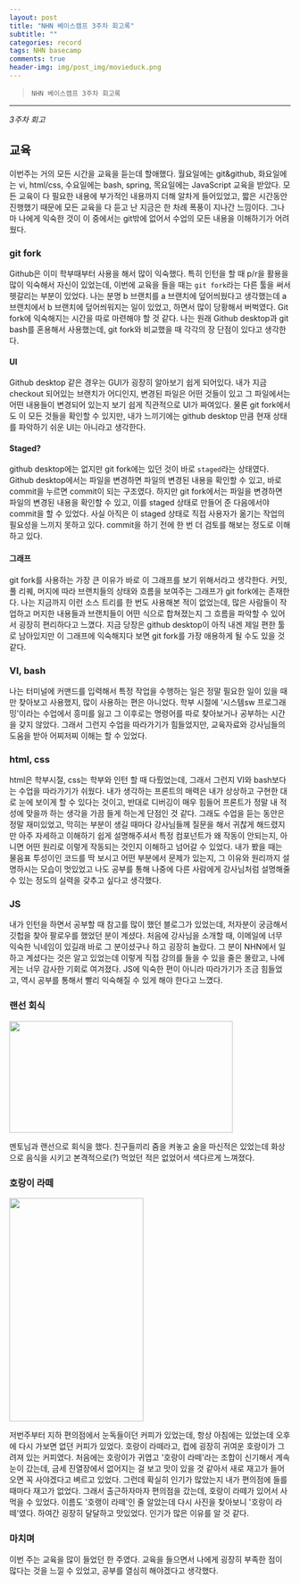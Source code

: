 ```yaml
---  
layout: post  
title: "NHN 베이스캠프 3주차 회고록"  
subtitle: ""  
categories: record 
tags: NHN basecamp  
comments: true  
header-img: img/post_img/movieduck.png
---  
```

  
> `NHN 베이스캠프 3주차 회고록`  

---

*3주차 회고*

## 교육

이번주는 거의 모든 시간을 교육을 듣는데 할애했다. 월요일에는 git&github, 화요일에는 vi, html/css, 수요일에는 bash, spring, 목요일에는 JavaScript 교육을 받았다. 모든 교육이 다 필요한 내용에 부가적인 내용까지 더해
알차게 들어있었고, 짧은 시간동안 진행했기 때문에 모든 교육을 다 듣고 난 지금은 한 차례 폭풍이 지나간 느낌이다. 그나마 나에게 익숙한 것이 이 중에서는 git밖에 없어서 수업의 모든 내용을 이해하기가 어려웠다. 

### git fork

Github은 이미 학부때부터 사용을 해서 많이 익숙했다. 특히 인턴을 할 때 p/r을 활용을 많이 익숙해서 자신이 있었는데, 이번에 교육을 들을 때는 `git fork`라는 다른 툴을 써서 헷갈리는 부분이 있었다. 나는 분명 b 브랜치를
a 브랜치에 덮어씌웠다고 생각했는데 a 브랜치에서 b 브랜치에 덮어씌워지는 일이 있었고, 하면서 많이 당황해서 버벅였다. Git fork에 익숙해지는 시간을 따로 마련해야 할 것 같다. 나는 원래 Github desktop과 git bash를 혼용해서 
사용했는데, git fork와 비교했을 때 각각의 장 단점이 있다고 생각한다. 

#### UI

Github desktop 같은 경우는 GUI가 굉장히 알아보기 쉽게 되어있다. 내가 지금 checkout 되어있는 브랜치가 어디인지, 변경된 파일은 어떤 것들이 있고
그 파일에서는 어떤 내용들이 변경되어 있는지 보기 쉽게 직관적으로 UI가 짜여있다. 물론 git fork에서도 이 모든 것들을 확인할 수 있지만, 내가 느끼기에는 github desktop 만큼 현재 상태를 파악하기 쉬운 UI는 아니라고 생각한다.

#### Staged?

github desktop에는 없지만 git fork에는 있던 것이 바로 `staged`라는 상태였다. Github desktop에서는 파일을 변경하면 파일의 변경된 내용을 확인할 수 있고, 바로 commit을 누르면 commit이 되는 구조였다.
하지만 git fork에서는 파일을 변경하면 파일의 변경된 내용을 확인할 수 있고, 이를 staged 상태로 만들어 준 다음에서야 commit을 할 수 있었다. 사실 아직은 이 staged 상태로 직접 사용자가 옮기는 작업의 필요성을 
느끼지 못하고 있다. commit을 하기 전에 한 번 더 검토를 해보는 정도로 이해하고 있다.

#### 그래프

git fork를 사용하는 가장 큰 이유가 바로 이 그래프를 보기 위해서라고 생각한다. 커밋, 풀 리퀘, 머지에 따라 브랜치들의 상태와 흐름을 보여주는 그래프가 git fork에는 존재한다. 나는 지금까지 이런 소스 트리를 한 번도 사용해본 적이 없었는데,
많은 사람들이 작업하고 머지한 내용들과 브랜치들이 어떤 식으로 합쳐졌는지 그 흐름을 파악할 수 있어서 굉장히 편리하다고 느꼈다. 지금 당장은 github desktop이 아직 내겐 제일 편한 툴로 남아있지만 이 그래프에 익숙해지다 보면
git fork를 가장 애용하게 될 수도 있을 것 같다.

### VI, bash

나는 터미널에 커맨드를 입력해서 특정 작업을 수행하는 일은 정말 필요한 일이 있을 때만 찾아보고 사용했지, 많이 사용하는 편은 아니었다. 학부 시절에 '시스템sw 프로그래밍'이라는 수업에서 흥미를 잃고 그 이후로는 명령어를 
따로 찾아보거나 공부하는 시간을 갖지 않았다. 그래서 그런지 수업을 따라가기가 힘들었지만, 교육자료와 강사님들의 도움을 받아 어찌저찌 이해는 할 수 있었다. 

### html, css

html은 학부시절, css는 학부와 인턴 할 때 다뤘었는데, 그래서 그런지 VI와 bash보다는 수업을 따라가기가 쉬웠다. 내가 생각하는 프론트의 매력은 내가 상상하고 구현한 대로 눈에 보이게 할 수 있다는 것이고, 반대로 디버깅이 매우 힘들어
프론트가 정말 내 적성에 맞을까 하는 생각을 가끔 들게 하는게 단점인 것 같다. 그래도 수업을 듣는 동안은 정말 재미있었고, 막히는 부분이 생길 때마다 강사님들께 질문을 해서 귀찮게 해드렸지만 아주 자세하고 이해하기 쉽게 설명해주셔서
특정 컴포넌트가 왜 작동이 안되는지, 아니면 어떤 원리로 이렇게 작동되는 것인지 이해하고 넘어갈 수 있었다. 내가 봤을 때는 물음표 투성이인 코드를 딱 보시고 어떤 부분에서 문제가 있는지, 그 이유와 원리까지 설명하시는 모습이 멋있었고
나도 공부를 통해 나중에 다른 사람에게 강사님처럼 설명해줄 수 있는 정도의 실력을 갖추고 싶다고 생각했다.

### JS

내가 인턴을 하면서 공부할 때 참고를 많이 했던 블로그가 있었는데, 저자분이 궁금해서 깃헙을 찾아 팔로우를 했었던 분이 계셨다. 처음에 강사님을 소개할 때, 이메일에 너무 익숙한 닉네임이 있길래 바로 그 분이셨구나 하고 굉장히 놀랐다.
그 분이 NHN에서 일하고 계셨다는 것은 알고 있었는데 이렇게 직접 강의를 들을 수 있을 줄은 몰랐고, 나에게는 너무 감사한 기회로 여겨졌다. JS에 익숙한 편이 아니라 따라가기가 조금 힘들었고, 역시 공부를 통해서 빨리 익숙해질 수 있게 해야 한다고 느꼈다.

### 랜선 회식

<img src="https://user-images.githubusercontent.com/41438361/107138176-3e676700-6956-11eb-8c0f-1abcb69a9119.jpg" width="400" height="200">

멘토님과 랜선으로 회식을 했다. 친구들끼리 줌을 켜놓고 술을 마신적은 있었는데 화상으로 음식을 시키고 본격적으로(?) 먹었던 적은 없었어서 색다르게 느껴졌다. 

### 호랑이 라떼

<img src="https://user-images.githubusercontent.com/41438361/107138164-21cb2f00-6956-11eb-88d1-ac20921feeb9.jpg" width="240" height="400">

저번주부터 지하 편의점에서 눈독들이던 커피가 있었는데, 항상 아침에는 있었는데 오후에 다시 가보면 없던 커피가 있었다. 호랑이 라떼라고, 컵에 굉장히 귀여운 호랑이가 그려져 있는 커피였다. 처음에는 호랑이가 귀엽고 '호랑이 라떼'라는 조합이 신기해서
계속 눈이 갔는데, 금세 진열장에서 없어지는 걸 보고 맛이 있을 것 같아서 새로 재고가 들어오면 꼭 사야겠다고 벼르고 있었다. 그런데 확실히 인기가 많았는지 내가 편의점에 들를 때마다 재고가 없었다. 그래서 출근하자마자 편의점을 갔는데,
호랑이 라떼가 있어서 사 먹을 수 있었다. 이름도 '호랭이 라떼'인 줄 알았는데 다시 사진을 찾아보니 '호랑이 라떼'였다. 하여간 굉장히 달달하고 맛있었다. 인기가 많은 이유를 알 것 같다.

### 마치며

이번 주는 교육을 많이 들었던 한 주였다. 교육을 들으면서 나에게 굉장히 부족한 점이 많다는 것을 느낄 수 있었고, 공부를 열심히 해야겠다고 생각했다.
